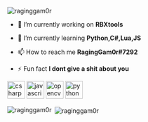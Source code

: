 <p align="left"> <img src="https://komarev.com/ghpvc/?username=raginggam0r" alt="raginggam0r" /> </p>

- 🔭 I’m currently working on **RBXtools**

- 🌱 I’m currently learning **Python,C#,Lua,JS**

- 📫 How to reach me **RagingGam0r#7292**

- ⚡ Fun fact **I dont give a shit about you**

<p align="left"><img src="https://devicons.github.io/devicon/devicon.git/icons/csharp/csharp-original.svg" alt="csharp" width="40" height="40"/> <img src="https://devicons.github.io/devicon/devicon.git/icons/javascript/javascript-original.svg" alt="javascript" width="40" height="40"/> <img src="https://www.vectorlogo.zone/logos/opencv/opencv-icon.svg" alt="opencv" width="40" height="40"/> <img src="https://devicons.github.io/devicon/devicon.git/icons/python/python-original.svg" alt="python" width="40" height="40"/></p><p><img align="left" src="https://github-readme-stats.vercel.app/api/top-langs/?username=raginggam0r&layout=compact&hide=html" alt="raginggam0r" /></p>

<p>&nbsp;<img align="center" src="https://github-readme-stats.vercel.app/api?username=raginggam0r&show_icons=true" alt="raginggam0r" /></p>

